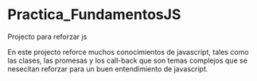 # Practica_FundamentosJS
Projecto para reforzar js

En este projecto reforce muchos conocimientos de javascript, tales como las clases, las promesas y los call-back que son temas complejos que se nesecitan reforzar para un buen entendimiento de javascript.
